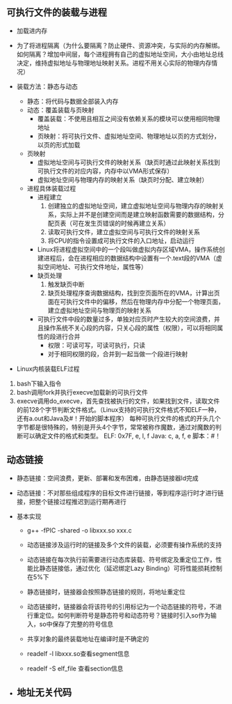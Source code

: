 ## 可执行文件的装载与进程
- 加载进内存
- 为了将进程隔离（为什么要隔离？防止硬件、资源冲突，与实际的内存解绑。如何隔离？增加中间层，每个进程拥有自己的虚拟地址空间，大小由地址总线决定，维持虚拟地址与物理地址映射关系。进程不用关心实际的物理内存情况）
- 装载方法：静态与动态
  - 静态：将代码与数据全部装入内存
  - 动态：覆盖装载与页映射
    - 覆盖装载：不使用且相互之间没有依赖关系的模块可以使用相同物理地址
    - 页映射：将可执行文件、虚拟地址空间、物理地址以页的方式划分，以页的形式加载
  - 页映射
    - 虚拟地址空间与可执行文件的映射关系（缺页时通过此映射关系找到可执行文件的对应内容，内存中以VMA形式保存）
    - 虚拟地址空间与物理内存的映射关系（缺页时分配、建立映射）
  - 进程具体装载过程
    - 进程建立
      1. 创建独立的虚拟地址空间，建立虚拟地址空间与物理内存的映射关系，实际上并不是创建空间而是建立映射函数需要的数据结构，分配页表（可在发生页错误的时候再建立关系）
      2. 读取可执行文件，建立虚拟空间与可执行文件的映射关系
      3. 将CPU的指令设置成可执行文件的入口地址，启动运行
    - Linux将进程虚拟空间中的一个段叫做虚拟内存区域VMA，操作系统创建进程后，会在进程相应的数据结构中设置有一个.text段的VMA（虚拟空间地址、可执行文件地址，属性等）
    - 缺页处理
      1. 触发缺页中断
      2. 缺页处理程序查询数据结构，找到空页面所在的VMA，计算出页面在可执行文件中的偏移，然后在物理内存中分配一个物理页面，建立虚拟地址空间与物理页的映射关系
    - 可执行文件中段的数量过多，单独对应页时产生较大的空间浪费，并且操作系统不关心段的内容，只关心段的属性（权限），可以将相同属性的段进行合并
      - 权限：可读可写，可读可执行，只读
      - 对于相同权限的段，合并到一起当做一个段进行映射
      
- Linux内核装载ELF过程
1. bash下输入指令
2. bash调用fork并执行execve加载新的可执行文件
3. execve调用do_execve，首先查找被执行的文件，如果找到文件，读取文件的前128个字节判断文件格式。（Linux支持的可执行文件格式不知ELF一种，还有a.out和Java及#！开始的脚本程序）
   每种可执行文件的格式的开头几个字节都是很特殊的，特别是开头4个字节，常常被称作魔数，通过对魔数的判断可以确定文件的格式和类型。
   ELF: 0x7F, e, l, f
   Java: c, a, f, e
   脚本：#！
   
   
   
## 动态链接
- 静态链接：空间浪费，更新、部署和发布困难，由静态链接器ld完成
- 动态链接：不对那些组成程序的目标文件进行链接，等到程序运行时才进行链接，把整个链接过程推迟到运行期再进行
   
- 基本实现
  - g++ -fPIC -shared -o libxxx.so xxx.c
  - 动态链接涉及运行时的链接及多个文件的装载，必须要有操作系统的支持
  - 动态链接在每次执行前需要进行动态库装载、符号绑定及重定位工作，性能比静态链接低，通过优化（延迟绑定Lazy Binding）可将性能损耗控制在5%下
  - 静态链接时，链接器会按照静态链接的规则，将地址重定位
  - 动态链接时，链接器会将该符号的引用标记为一个动态链接的符号，不进行重定位。如何判断符号是静态符号和动态符号？链接时引入so作为输入，so中保存了完整的符号信息
   
  - 共享对象的最终装载地址在编译时是不确定的
  - readelf -l libxxx.so查看segment信息
  - readelf -S elf_file 查看section信息   
   
   
- 地址无关代码
  -    
   
   
   
   
   
   

